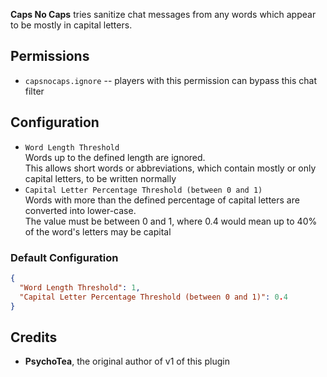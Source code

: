 ﻿**Caps No Caps** tries sanitize chat messages from any words which appear to be mostly in capital letters.  

## Permissions
- `capsnocaps.ignore` -- players with this permission can bypass this chat filter

## Configuration
- `Word Length Threshold`  
  Words up to the defined length are ignored.  
  This allows short words or abbreviations, which contain mostly or only capital letters, to be written normally  
- `Capital Letter Percentage Threshold (between 0 and 1)`  
  Words with more than the defined percentage of capital letters are converted into lower-case.  
  The value must be between 0 and 1, where 0.4 would mean up to 40% of the word's letters may be capital

### Default Configuration
```json
{
  "Word Length Threshold": 1,
  "Capital Letter Percentage Threshold (between 0 and 1)": 0.4
}
```

## Credits
- **PsychoTea**, the original author of v1 of this plugin
